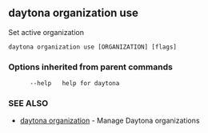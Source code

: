 ## daytona organization use

Set active organization

```
daytona organization use [ORGANIZATION] [flags]
```

### Options inherited from parent commands

```
      --help   help for daytona
```

### SEE ALSO

- [daytona organization](daytona_organization.md) - Manage Daytona organizations
